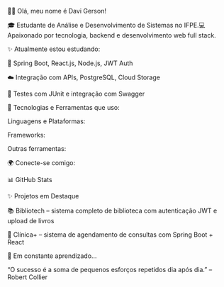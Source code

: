👍🏾 Olá, meu nome é Davi Gerson!

🎓 Estudante de Análise e Desenvolvimento de Sistemas no IFPE.💻 Apaixonado por tecnologia, backend e desenvolvimento web full stack.

✨ Atualmente estou estudando:

🧠 Spring Boot, React.js, Node.js, JWT Auth
     
☁️ Integração com APIs, PostgreSQL, Cloud Storage

🧪 Testes com JUnit e integração com Swagger

💼 Tecnologias e Ferramentas que uso:

Linguagens e Plataformas:

Frameworks:

Outras ferramentas:

🌍 Conecte-se comigo:





📊 GitHub Stats




✨ Projetos em Destaque

📚 Bibliotech – sistema completo de biblioteca com autenticação JWT e upload de livros

🚷 Clínica+ – sistema de agendamento de consultas com Spring Boot + React

🧠 Em constante aprendizado...

“O sucesso é a soma de pequenos esforços repetidos dia após dia.” – Robert Collier
